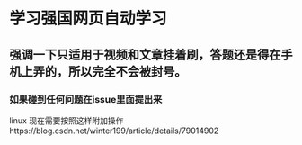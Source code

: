 # 学习强国网页自动学习
## 强调一下只适用于视频和文章挂着刷，答题还是得在手机上弄的，所以完全不会被封号。
### 如果碰到任何问题在issue里面提出来
linux 现在需要按照这样附加操作https://blog.csdn.net/winter199/article/details/79014902
